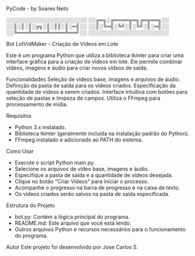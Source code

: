 PyCode - by Soares Neto

░░░░░░░░░░░░░░░░░░░░░░
░░╔═╗░╔════╦═╗╔═╦══╗░░
░░║░║░║░╔╗░║░║║░║░═╣░░
░░║░╚═╣░╚╝░║░╚╝░║░═╣░░
░░╚═══╩════╩════╩══╝░░
░░░░░░░░░░░░░░░░░░░░░░

Bot LotVidMaker - Criação de Vídeos em Lote

Este é um programa Python que utiliza a biblioteca tkinter para criar uma interface gráfica para a criação de vídeos em lote. Ele permite combinar vídeos, imagens e áudio para criar novos vídeos de saída.

Funcionalidades
Seleção de vídeos base, imagens e arquivos de áudio.
Definição da pasta de saída para os vídeos criados.
Especificação da quantidade de vídeos a serem criados.
Interface intuitiva com botões para seleção de pastas e limpeza de campos.
Utiliza o FFmpeg para processamento de mídia.

Requisitos
- Python 3.x instalado.
- Biblioteca tkinter (geralmente incluída na instalação padrão do Python).
- FFmpeg instalado e adicionado ao PATH do sistema.

Como Usar
- Execute o script Python main.py.
- Selecione os arquivos de vídeo base, imagens e áudio.
- Especifique a pasta de saída e a quantidade de vídeos desejada.
- Clique no botão "Criar Vídeos" para iniciar o processo.
- Acompanhe o progresso na barra de progresso e na caixa de texto.
- Os vídeos criados serão salvos na pasta de saída especificada.

Estrutura do Projeto
- bot.py: Contém a lógica principal do programa.
- README.md: Este arquivo que você está lendo.
- Outros arquivos Python e recursos necessários para o funcionamento do programa.

Autor
Este projeto foi desenvolvido por Jose Carlos S.
